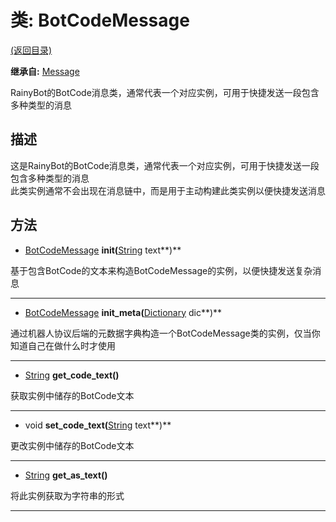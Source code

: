 # 类: BotCodeMessage  
[(返回目录)](README.md)  
  
**继承自:** [Message](Message.md)  
  
RainyBot的BotCode消息类，通常代表一个对应实例，可用于快捷发送一段包含多种类型的消息  
  
## 描述  
  
这是RainyBot的BotCode消息类，通常代表一个对应实例，可用于快捷发送一段包含多种类型的消息   
此类实例通常不会出现在消息链中，而是用于主动构建此类实例以便快捷发送消息  
  
## 方法 
  
- [BotCodeMessage](BotCodeMessage.md) **init(**[String](https://docs.godotengine.org/en/latest/classes/class_string.html) text**)**  
  
基于包含BotCode的文本来构造BotCodeMessage的实例，以便快捷发送复杂消息  
  
---  
  
- [BotCodeMessage](BotCodeMessage.md) **init_meta(**[Dictionary](https://docs.godotengine.org/en/latest/classes/class_dictionary.html) dic**)**  
  
通过机器人协议后端的元数据字典构造一个BotCodeMessage类的实例，仅当你知道自己在做什么时才使用  
  
---  
  
- [String](https://docs.godotengine.org/en/latest/classes/class_string.html) **get_code_text()**  
  
获取实例中储存的BotCode文本  
  
---  
  
- void **set_code_text(**[String](https://docs.godotengine.org/en/latest/classes/class_string.html) text**)**  
  
更改实例中储存的BotCode文本  
  
---  
  
- [String](https://docs.godotengine.org/en/latest/classes/class_string.html) **get_as_text()**  
  
将此实例获取为字符串的形式  
  
---  
  

